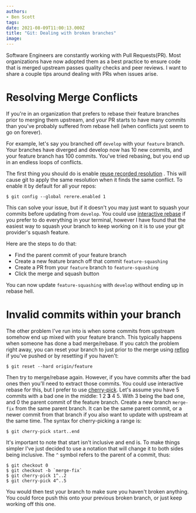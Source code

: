 ```yaml
---
authors:
- Ben Scott
tags:
date: 2021-08-09T11:00:13.000Z
title: "Git: Dealing with broken branches"
image: 
---
```


Software Engineers are constantly working with Pull Requests(PR). Most organizations have now adopted them as a best practice to ensure code that is merged upstream passes quality checks and peer reviews. I want to share a couple tips around dealing with PRs when issues arise. 

# Resolving Merge Conflicts

If you're in an organization that prefers to rebase their feature branches prior to merging them upstream, and your PR starts to have many commits than you've probably suffered from rebase hell (when conflicts just seem to go on forever). 

For example, let's say you branched off `develop` with your `feature` branch. Your branches have diverged and develop now has 10 new commits, and your feature branch has 100 commits. You've tried rebasing, but you end up in an endless loops of conflicts.

The first thing you should do is enable [reuse recorded resolution](https://git-scm.com/docs/git-rerere) . This will cause git to apply the same resolution when it finds the same conflict. To enable it by default for all your repos:

```$ git config --global rerere.enabled 1```

This can solve your issue, but if it doesn't you may just want to squash your commits before updating from `develop`. You could use [interactive rebase](https://git-scm.com/book/en/v2/Git-Tools-Rewriting-History) if you prefer to do everything in your terminal, however I have found that the easiest way to squash your branch to keep working on it is to use your git provider's squash feature. 

Here are the steps to do that:

* Find the parent commit of your feature branch
* Create a new feature branch off that commit `feature-squashing`
* Create a PR from your `feature` branch to `feature-squashing`
* Click the merge and squash button

You can now update `feature-squashing` with `develop` without ending up in rebase hell.

# Invalid commits within your branch

The other problem I've run into is when some commits from upstream somehow end up mixed with your feature branch. This typically happens when someone has done a bad merge/rebase. If you catch the problem right away, you can reset your branch to just prior to the merge using [reflog](https://git-scm.com/docs/git-reflog) if you've pushed or by resetting if you haven't: 

```$ git reset --hard origin/feature```

Then try to merge/rebase again. However, if you have commits after the bad ones then you'll need to extract those commits. You could use interactive rebase for this, but I prefer to use [cherry-pick](https://git-scm.com/docs/git-cherry-pick). Let's assume you have 5 commits with a bad one in the middle:  1 2 **3** 4 5. With 3 being the bad one, and 0 the parent commit of the feature branch.
Create a new branch `merge-fix` from the same parent branch. It can be the same parent commit, or a newer commit from that branch if you also want to update with upstream at the same time. The syntax for cherry-picking a range is:

```$ git cherry-pick start..end```

It's important to note that start isn't inclusive and end is. To make things simpler I've just decided to use a notation that will change it to both sides being inclusive. The `^` symbol refers to the parent of a commit, thus:

```
$ git checkout 0
$ git checkout -b `merge-fix`
$ git cherry-pick 1^..2
$ git cherry-pick 4^..5
```

You would then test your branch to make sure you haven't broken anything. You could force push this onto your previous broken branch, or just keep working off this one.
